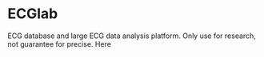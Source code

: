 # ECGlab
ECG database and large ECG data analysis platform.
Only use for research, not guarantee for precise.
Here
